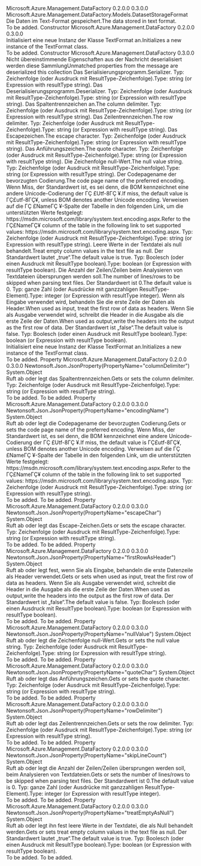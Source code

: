 <Type Name="TextFormat" FullName="Microsoft.Azure.Management.DataFactory.Models.TextFormat">
  <TypeSignature Language="C#" Value="public class TextFormat : Microsoft.Azure.Management.DataFactory.Models.DatasetStorageFormat" />
  <TypeSignature Language="ILAsm" Value=".class public auto ansi beforefieldinit TextFormat extends Microsoft.Azure.Management.DataFactory.Models.DatasetStorageFormat" />
  <TypeSignature Language="DocId" Value="T:Microsoft.Azure.Management.DataFactory.Models.TextFormat" />
  <TypeSignature Language="VB.NET" Value="Public Class TextFormat&#xA;Inherits DatasetStorageFormat" />
  <TypeSignature Language="F#" Value="type TextFormat = class&#xA;    inherit DatasetStorageFormat" />
  <AssemblyInfo>
    <AssemblyName>Microsoft.Azure.Management.DataFactory</AssemblyName>
    <AssemblyVersion>0.2.0.0</AssemblyVersion>
    <AssemblyVersion>0.3.0.0</AssemblyVersion>
  </AssemblyInfo>
  <Base>
    <BaseTypeName>Microsoft.Azure.Management.DataFactory.Models.DatasetStorageFormat</BaseTypeName>
  </Base>
  <Interfaces />
  <Docs>
    <summary>
            <span data-ttu-id="426d7-101">Die Daten im Text-Format gespeichert.</span><span class="sxs-lookup"><span data-stu-id="426d7-101">The data stored in text format.</span></span>
            </summary>
    <remarks>To be added.</remarks>
  </Docs>
  <Members>
    <Member MemberName=".ctor">
      <MemberSignature Language="C#" Value="public TextFormat ();" />
      <MemberSignature Language="ILAsm" Value=".method public hidebysig specialname rtspecialname instance void .ctor() cil managed" />
      <MemberSignature Language="DocId" Value="M:Microsoft.Azure.Management.DataFactory.Models.TextFormat.#ctor" />
      <MemberSignature Language="VB.NET" Value="Public Sub New ()" />
      <MemberType>Constructor</MemberType>
      <AssemblyInfo>
        <AssemblyName>Microsoft.Azure.Management.DataFactory</AssemblyName>
        <AssemblyVersion>0.2.0.0</AssemblyVersion>
        <AssemblyVersion>0.3.0.0</AssemblyVersion>
      </AssemblyInfo>
      <Parameters />
      <Docs>
        <summary>
            <span data-ttu-id="426d7-102">Initialisiert eine neue Instanz der Klasse TextFormat an.</span><span class="sxs-lookup"><span data-stu-id="426d7-102">Initializes a new instance of the TextFormat class.</span></span>
            </summary>
        <remarks>To be added.</remarks>
      </Docs>
    </Member>
    <Member MemberName=".ctor">
      <MemberSignature Language="C#" Value="public TextFormat (System.Collections.Generic.IDictionary&lt;string,object&gt; additionalProperties = null, object serializer = null, object deserializer = null, object columnDelimiter = null, object rowDelimiter = null, object escapeChar = null, object quoteChar = null, object nullValue = null, object encodingName = null, object treatEmptyAsNull = null, object skipLineCount = null, object firstRowAsHeader = null);" />
      <MemberSignature Language="ILAsm" Value=".method public hidebysig specialname rtspecialname instance void .ctor(class System.Collections.Generic.IDictionary`2&lt;string, object&gt; additionalProperties, object serializer, object deserializer, object columnDelimiter, object rowDelimiter, object escapeChar, object quoteChar, object nullValue, object encodingName, object treatEmptyAsNull, object skipLineCount, object firstRowAsHeader) cil managed" />
      <MemberSignature Language="DocId" Value="M:Microsoft.Azure.Management.DataFactory.Models.TextFormat.#ctor(System.Collections.Generic.IDictionary{System.String,System.Object},System.Object,System.Object,System.Object,System.Object,System.Object,System.Object,System.Object,System.Object,System.Object,System.Object,System.Object)" />
      <MemberSignature Language="VB.NET" Value="Public Sub New (Optional additionalProperties As IDictionary(Of String, Object) = null, Optional serializer As Object = null, Optional deserializer As Object = null, Optional columnDelimiter As Object = null, Optional rowDelimiter As Object = null, Optional escapeChar As Object = null, Optional quoteChar As Object = null, Optional nullValue As Object = null, Optional encodingName As Object = null, Optional treatEmptyAsNull As Object = null, Optional skipLineCount As Object = null, Optional firstRowAsHeader As Object = null)" />
      <MemberSignature Language="F#" Value="new Microsoft.Azure.Management.DataFactory.Models.TextFormat : System.Collections.Generic.IDictionary&lt;string, obj&gt; * obj * obj * obj * obj * obj * obj * obj * obj * obj * obj * obj -&gt; Microsoft.Azure.Management.DataFactory.Models.TextFormat" Usage="new Microsoft.Azure.Management.DataFactory.Models.TextFormat (additionalProperties, serializer, deserializer, columnDelimiter, rowDelimiter, escapeChar, quoteChar, nullValue, encodingName, treatEmptyAsNull, skipLineCount, firstRowAsHeader)" />
      <MemberType>Constructor</MemberType>
      <AssemblyInfo>
        <AssemblyName>Microsoft.Azure.Management.DataFactory</AssemblyName>
        <AssemblyVersion>0.3.0.0</AssemblyVersion>
      </AssemblyInfo>
      <Parameters>
        <Parameter Name="additionalProperties" Type="System.Collections.Generic.IDictionary&lt;System.String,System.Object&gt;" />
        <Parameter Name="serializer" Type="System.Object" />
        <Parameter Name="deserializer" Type="System.Object" />
        <Parameter Name="columnDelimiter" Type="System.Object" />
        <Parameter Name="rowDelimiter" Type="System.Object" />
        <Parameter Name="escapeChar" Type="System.Object" />
        <Parameter Name="quoteChar" Type="System.Object" />
        <Parameter Name="nullValue" Type="System.Object" />
        <Parameter Name="encodingName" Type="System.Object" />
        <Parameter Name="treatEmptyAsNull" Type="System.Object" />
        <Parameter Name="skipLineCount" Type="System.Object" />
        <Parameter Name="firstRowAsHeader" Type="System.Object" />
      </Parameters>
      <Docs>
        <param name="additionalProperties"><span data-ttu-id="426d7-103">Nicht übereinstimmende Eigenschaften aus der Nachricht deserialisiert werden diese Sammlung</span><span class="sxs-lookup"><span data-stu-id="426d7-103">Unmatched properties from the message are deserialized this collection</span></span></param>
        <param name="serializer"><span data-ttu-id="426d7-104">Das Serialisierungsprogramm.</span><span class="sxs-lookup"><span data-stu-id="426d7-104">Serializer.</span></span> <span data-ttu-id="426d7-105">Typ: Zeichenfolge (oder Ausdruck mit ResultType-Zeichenfolge).</span><span class="sxs-lookup"><span data-stu-id="426d7-105">Type: string (or Expression with resultType string).</span></span></param>
        <param name="deserializer"><span data-ttu-id="426d7-106">Das Deserialisierungsprogramm.</span><span class="sxs-lookup"><span data-stu-id="426d7-106">Deserializer.</span></span> <span data-ttu-id="426d7-107">Typ: Zeichenfolge (oder Ausdruck mit ResultType-Zeichenfolge).</span><span class="sxs-lookup"><span data-stu-id="426d7-107">Type: string (or Expression with resultType string).</span></span></param>
        <param name="columnDelimiter"><span data-ttu-id="426d7-108">Das Spaltentrennzeichen an.</span><span class="sxs-lookup"><span data-stu-id="426d7-108">The column delimiter.</span></span> <span data-ttu-id="426d7-109">Typ: Zeichenfolge (oder Ausdruck mit ResultType-Zeichenfolge).</span><span class="sxs-lookup"><span data-stu-id="426d7-109">Type: string (or Expression with resultType string).</span></span></param>
        <param name="rowDelimiter"><span data-ttu-id="426d7-110">Das Zeilentrennzeichen.</span><span class="sxs-lookup"><span data-stu-id="426d7-110">The row delimiter.</span></span> <span data-ttu-id="426d7-111">Typ: Zeichenfolge (oder Ausdruck mit ResultType-Zeichenfolge).</span><span class="sxs-lookup"><span data-stu-id="426d7-111">Type: string (or Expression with resultType string).</span></span></param>
        <param name="escapeChar"><span data-ttu-id="426d7-112">Das Escapezeichen.</span><span class="sxs-lookup"><span data-stu-id="426d7-112">The escape character.</span></span> <span data-ttu-id="426d7-113">Typ: Zeichenfolge (oder Ausdruck mit ResultType-Zeichenfolge).</span><span class="sxs-lookup"><span data-stu-id="426d7-113">Type: string (or Expression with resultType string).</span></span></param>
        <param name="quoteChar"><span data-ttu-id="426d7-114">Das Anführungszeichen.</span><span class="sxs-lookup"><span data-stu-id="426d7-114">The quote character.</span></span> <span data-ttu-id="426d7-115">Typ: Zeichenfolge (oder Ausdruck mit ResultType-Zeichenfolge).</span><span class="sxs-lookup"><span data-stu-id="426d7-115">Type: string (or Expression with resultType string).</span></span></param>
        <param name="nullValue"><span data-ttu-id="426d7-116">Die Zeichenfolge null-Wert.</span><span class="sxs-lookup"><span data-stu-id="426d7-116">The null value string.</span></span> <span data-ttu-id="426d7-117">Typ: Zeichenfolge (oder Ausdruck mit ResultType-Zeichenfolge).</span><span class="sxs-lookup"><span data-stu-id="426d7-117">Type: string (or Expression with resultType string).</span></span></param>
        <param name="encodingName"><span data-ttu-id="426d7-118">Der Codepagename der bevorzugten Codierung.</span><span class="sxs-lookup"><span data-stu-id="426d7-118">The code page name of the preferred encoding.</span></span> <span data-ttu-id="426d7-119">Wenn Miss, der Standardwert ist, es sei denn, die BOM kennzeichnet eine andere Unicode-Codierung der ΓÇ £Utf-8ΓÇ ¥.</span><span class="sxs-lookup"><span data-stu-id="426d7-119">If miss, the default value is ΓÇ£utf-8ΓÇ¥, unless BOM denotes another Unicode encoding.</span></span> <span data-ttu-id="426d7-120">Verweisen auf die ΓÇ £NameΓÇ ¥-Spalte der Tabelle in den folgenden Link, um die unterstützten Werte festgelegt: https://msdn.microsoft.com/library/system.text.encoding.aspx.</span><span class="sxs-lookup"><span data-stu-id="426d7-120">Refer to the ΓÇ£NameΓÇ¥ column of the table in the following link to set supported values: https://msdn.microsoft.com/library/system.text.encoding.aspx.</span></span> <span data-ttu-id="426d7-121">Typ: Zeichenfolge (oder Ausdruck mit ResultType-Zeichenfolge).</span><span class="sxs-lookup"><span data-stu-id="426d7-121">Type: string (or Expression with resultType string).</span></span></param>
        <param name="treatEmptyAsNull"><span data-ttu-id="426d7-122">Leere Werte in der Textdatei als null behandelt.</span><span class="sxs-lookup"><span data-stu-id="426d7-122">Treat empty column values in the text file as null.</span></span> <span data-ttu-id="426d7-123">Der Standardwert lautet „true“.</span><span class="sxs-lookup"><span data-stu-id="426d7-123">The default value is true.</span></span> <span data-ttu-id="426d7-124">Typ: Boolesch (oder einen Ausdruck mit ResultType boolean).</span><span class="sxs-lookup"><span data-stu-id="426d7-124">Type: boolean (or Expression with resultType boolean).</span></span></param>
        <param name="skipLineCount"><span data-ttu-id="426d7-125">Die Anzahl der Zeilen/Zeilen beim Analysieren von Textdateien übersprungen werden soll.</span><span class="sxs-lookup"><span data-stu-id="426d7-125">The number of lines/rows to be skipped when parsing text files.</span></span> <span data-ttu-id="426d7-126">Der Standardwert ist 0.</span><span class="sxs-lookup"><span data-stu-id="426d7-126">The default value is 0.</span></span> <span data-ttu-id="426d7-127">Typ: ganze Zahl (oder Ausdrücke mit ganzzahligen ResultType-Element).</span><span class="sxs-lookup"><span data-stu-id="426d7-127">Type: integer (or Expression with resultType integer).</span></span></param>
        <param name="firstRowAsHeader"><span data-ttu-id="426d7-128">Wenn als Eingabe verwendet wird, behandeln Sie die erste Zeile der Daten als Header.</span><span class="sxs-lookup"><span data-stu-id="426d7-128">When used as input, treat the first row of data as headers.</span></span> <span data-ttu-id="426d7-129">Wenn Sie als Ausgabe verwendet wird, schreibt die Header in die Ausgabe als die erste Zeile der Daten.</span><span class="sxs-lookup"><span data-stu-id="426d7-129">When used as output,write the headers into the output as the first row of data.</span></span> <span data-ttu-id="426d7-130">Der Standardwert ist „false“.</span><span class="sxs-lookup"><span data-stu-id="426d7-130">The default value is false.</span></span>
            <span data-ttu-id="426d7-131">Typ: Boolesch (oder einen Ausdruck mit ResultType boolean).</span><span class="sxs-lookup"><span data-stu-id="426d7-131">Type: boolean (or Expression with resultType boolean).</span></span></param>
        <summary>
            <span data-ttu-id="426d7-132">Initialisiert eine neue Instanz der Klasse TextFormat an.</span><span class="sxs-lookup"><span data-stu-id="426d7-132">Initializes a new instance of the TextFormat class.</span></span>
            </summary>
        <remarks>To be added.</remarks>
      </Docs>
    </Member>
    <Member MemberName="ColumnDelimiter">
      <MemberSignature Language="C#" Value="public object ColumnDelimiter { get; set; }" />
      <MemberSignature Language="ILAsm" Value=".property instance object ColumnDelimiter" />
      <MemberSignature Language="DocId" Value="P:Microsoft.Azure.Management.DataFactory.Models.TextFormat.ColumnDelimiter" />
      <MemberSignature Language="VB.NET" Value="Public Property ColumnDelimiter As Object" />
      <MemberSignature Language="F#" Value="member this.ColumnDelimiter : obj with get, set" Usage="Microsoft.Azure.Management.DataFactory.Models.TextFormat.ColumnDelimiter" />
      <MemberType>Property</MemberType>
      <AssemblyInfo>
        <AssemblyName>Microsoft.Azure.Management.DataFactory</AssemblyName>
        <AssemblyVersion>0.2.0.0</AssemblyVersion>
        <AssemblyVersion>0.3.0.0</AssemblyVersion>
      </AssemblyInfo>
      <Attributes>
        <Attribute>
          <AttributeName>Newtonsoft.Json.JsonProperty(PropertyName="columnDelimiter")</AttributeName>
        </Attribute>
      </Attributes>
      <ReturnValue>
        <ReturnType>System.Object</ReturnType>
      </ReturnValue>
      <Docs>
        <summary>
            <span data-ttu-id="426d7-133">Ruft ab oder legt das Spaltentrennzeichen.</span><span class="sxs-lookup"><span data-stu-id="426d7-133">Gets or sets the column delimiter.</span></span> <span data-ttu-id="426d7-134">Typ: Zeichenfolge (oder Ausdruck mit ResultType-Zeichenfolge).</span><span class="sxs-lookup"><span data-stu-id="426d7-134">Type: string (or Expression with resultType string).</span></span>
            </summary>
        <value>To be added.</value>
        <remarks>To be added.</remarks>
      </Docs>
    </Member>
    <Member MemberName="EncodingName">
      <MemberSignature Language="C#" Value="public object EncodingName { get; set; }" />
      <MemberSignature Language="ILAsm" Value=".property instance object EncodingName" />
      <MemberSignature Language="DocId" Value="P:Microsoft.Azure.Management.DataFactory.Models.TextFormat.EncodingName" />
      <MemberSignature Language="VB.NET" Value="Public Property EncodingName As Object" />
      <MemberSignature Language="F#" Value="member this.EncodingName : obj with get, set" Usage="Microsoft.Azure.Management.DataFactory.Models.TextFormat.EncodingName" />
      <MemberType>Property</MemberType>
      <AssemblyInfo>
        <AssemblyName>Microsoft.Azure.Management.DataFactory</AssemblyName>
        <AssemblyVersion>0.2.0.0</AssemblyVersion>
        <AssemblyVersion>0.3.0.0</AssemblyVersion>
      </AssemblyInfo>
      <Attributes>
        <Attribute>
          <AttributeName>Newtonsoft.Json.JsonProperty(PropertyName="encodingName")</AttributeName>
        </Attribute>
      </Attributes>
      <ReturnValue>
        <ReturnType>System.Object</ReturnType>
      </ReturnValue>
      <Docs>
        <summary>
            <span data-ttu-id="426d7-135">Ruft ab oder legt die Codepagename der bevorzugten Codierung.</span><span class="sxs-lookup"><span data-stu-id="426d7-135">Gets or sets the code page name of the preferred encoding.</span></span> <span data-ttu-id="426d7-136">Wenn Miss, der Standardwert ist, es sei denn, die BOM kennzeichnet eine andere Unicode-Codierung der ΓÇ £Utf-8ΓÇ ¥.</span><span class="sxs-lookup"><span data-stu-id="426d7-136">If miss, the default value is ΓÇ£utf-8ΓÇ¥, unless BOM denotes another Unicode encoding.</span></span> <span data-ttu-id="426d7-137">Verweisen auf die ΓÇ £NameΓÇ ¥-Spalte der Tabelle in den folgenden Link, um die unterstützten Werte festgelegt: https://msdn.microsoft.com/library/system.text.encoding.aspx.</span><span class="sxs-lookup"><span data-stu-id="426d7-137">Refer to the ΓÇ£NameΓÇ¥ column of the table in the following link to set supported values: https://msdn.microsoft.com/library/system.text.encoding.aspx.</span></span> <span data-ttu-id="426d7-138">Typ: Zeichenfolge (oder Ausdruck mit ResultType-Zeichenfolge).</span><span class="sxs-lookup"><span data-stu-id="426d7-138">Type: string (or Expression with resultType string).</span></span>
            </summary>
        <value>To be added.</value>
        <remarks>To be added.</remarks>
      </Docs>
    </Member>
    <Member MemberName="EscapeChar">
      <MemberSignature Language="C#" Value="public object EscapeChar { get; set; }" />
      <MemberSignature Language="ILAsm" Value=".property instance object EscapeChar" />
      <MemberSignature Language="DocId" Value="P:Microsoft.Azure.Management.DataFactory.Models.TextFormat.EscapeChar" />
      <MemberSignature Language="VB.NET" Value="Public Property EscapeChar As Object" />
      <MemberSignature Language="F#" Value="member this.EscapeChar : obj with get, set" Usage="Microsoft.Azure.Management.DataFactory.Models.TextFormat.EscapeChar" />
      <MemberType>Property</MemberType>
      <AssemblyInfo>
        <AssemblyName>Microsoft.Azure.Management.DataFactory</AssemblyName>
        <AssemblyVersion>0.2.0.0</AssemblyVersion>
        <AssemblyVersion>0.3.0.0</AssemblyVersion>
      </AssemblyInfo>
      <Attributes>
        <Attribute>
          <AttributeName>Newtonsoft.Json.JsonProperty(PropertyName="escapeChar")</AttributeName>
        </Attribute>
      </Attributes>
      <ReturnValue>
        <ReturnType>System.Object</ReturnType>
      </ReturnValue>
      <Docs>
        <summary>
            <span data-ttu-id="426d7-139">Ruft ab oder legt das Escape-Zeichen.</span><span class="sxs-lookup"><span data-stu-id="426d7-139">Gets or sets the escape character.</span></span> <span data-ttu-id="426d7-140">Typ: Zeichenfolge (oder Ausdruck mit ResultType-Zeichenfolge).</span><span class="sxs-lookup"><span data-stu-id="426d7-140">Type: string (or Expression with resultType string).</span></span>
            </summary>
        <value>To be added.</value>
        <remarks>To be added.</remarks>
      </Docs>
    </Member>
    <Member MemberName="FirstRowAsHeader">
      <MemberSignature Language="C#" Value="public object FirstRowAsHeader { get; set; }" />
      <MemberSignature Language="ILAsm" Value=".property instance object FirstRowAsHeader" />
      <MemberSignature Language="DocId" Value="P:Microsoft.Azure.Management.DataFactory.Models.TextFormat.FirstRowAsHeader" />
      <MemberSignature Language="VB.NET" Value="Public Property FirstRowAsHeader As Object" />
      <MemberSignature Language="F#" Value="member this.FirstRowAsHeader : obj with get, set" Usage="Microsoft.Azure.Management.DataFactory.Models.TextFormat.FirstRowAsHeader" />
      <MemberType>Property</MemberType>
      <AssemblyInfo>
        <AssemblyName>Microsoft.Azure.Management.DataFactory</AssemblyName>
        <AssemblyVersion>0.2.0.0</AssemblyVersion>
        <AssemblyVersion>0.3.0.0</AssemblyVersion>
      </AssemblyInfo>
      <Attributes>
        <Attribute>
          <AttributeName>Newtonsoft.Json.JsonProperty(PropertyName="firstRowAsHeader")</AttributeName>
        </Attribute>
      </Attributes>
      <ReturnValue>
        <ReturnType>System.Object</ReturnType>
      </ReturnValue>
      <Docs>
        <summary>
            <span data-ttu-id="426d7-141">Ruft ab oder legt fest, wenn Sie als Eingabe, behandeln die erste Datenzeile als Header verwendet.</span><span class="sxs-lookup"><span data-stu-id="426d7-141">Gets or sets when used as input, treat the first row of data as headers.</span></span> <span data-ttu-id="426d7-142">Wenn Sie als Ausgabe verwendet wird, schreibt die Header in die Ausgabe als die erste Zeile der Daten.</span><span class="sxs-lookup"><span data-stu-id="426d7-142">When used as output,write the headers into the output as the first row of data.</span></span> <span data-ttu-id="426d7-143">Der Standardwert ist „false“.</span><span class="sxs-lookup"><span data-stu-id="426d7-143">The default value is false.</span></span> <span data-ttu-id="426d7-144">Typ: Boolesch (oder einen Ausdruck mit ResultType boolean).</span><span class="sxs-lookup"><span data-stu-id="426d7-144">Type: boolean (or Expression with resultType boolean).</span></span>
            </summary>
        <value>To be added.</value>
        <remarks>To be added.</remarks>
      </Docs>
    </Member>
    <Member MemberName="NullValue">
      <MemberSignature Language="C#" Value="public object NullValue { get; set; }" />
      <MemberSignature Language="ILAsm" Value=".property instance object NullValue" />
      <MemberSignature Language="DocId" Value="P:Microsoft.Azure.Management.DataFactory.Models.TextFormat.NullValue" />
      <MemberSignature Language="VB.NET" Value="Public Property NullValue As Object" />
      <MemberSignature Language="F#" Value="member this.NullValue : obj with get, set" Usage="Microsoft.Azure.Management.DataFactory.Models.TextFormat.NullValue" />
      <MemberType>Property</MemberType>
      <AssemblyInfo>
        <AssemblyName>Microsoft.Azure.Management.DataFactory</AssemblyName>
        <AssemblyVersion>0.2.0.0</AssemblyVersion>
        <AssemblyVersion>0.3.0.0</AssemblyVersion>
      </AssemblyInfo>
      <Attributes>
        <Attribute>
          <AttributeName>Newtonsoft.Json.JsonProperty(PropertyName="nullValue")</AttributeName>
        </Attribute>
      </Attributes>
      <ReturnValue>
        <ReturnType>System.Object</ReturnType>
      </ReturnValue>
      <Docs>
        <summary>
            <span data-ttu-id="426d7-145">Ruft ab oder legt die Zeichenfolge null-Wert.</span><span class="sxs-lookup"><span data-stu-id="426d7-145">Gets or sets the null value string.</span></span> <span data-ttu-id="426d7-146">Typ: Zeichenfolge (oder Ausdruck mit ResultType-Zeichenfolge).</span><span class="sxs-lookup"><span data-stu-id="426d7-146">Type: string (or Expression with resultType string).</span></span>
            </summary>
        <value>To be added.</value>
        <remarks>To be added.</remarks>
      </Docs>
    </Member>
    <Member MemberName="QuoteChar">
      <MemberSignature Language="C#" Value="public object QuoteChar { get; set; }" />
      <MemberSignature Language="ILAsm" Value=".property instance object QuoteChar" />
      <MemberSignature Language="DocId" Value="P:Microsoft.Azure.Management.DataFactory.Models.TextFormat.QuoteChar" />
      <MemberSignature Language="VB.NET" Value="Public Property QuoteChar As Object" />
      <MemberSignature Language="F#" Value="member this.QuoteChar : obj with get, set" Usage="Microsoft.Azure.Management.DataFactory.Models.TextFormat.QuoteChar" />
      <MemberType>Property</MemberType>
      <AssemblyInfo>
        <AssemblyName>Microsoft.Azure.Management.DataFactory</AssemblyName>
        <AssemblyVersion>0.2.0.0</AssemblyVersion>
        <AssemblyVersion>0.3.0.0</AssemblyVersion>
      </AssemblyInfo>
      <Attributes>
        <Attribute>
          <AttributeName>Newtonsoft.Json.JsonProperty(PropertyName="quoteChar")</AttributeName>
        </Attribute>
      </Attributes>
      <ReturnValue>
        <ReturnType>System.Object</ReturnType>
      </ReturnValue>
      <Docs>
        <summary>
            <span data-ttu-id="426d7-147">Ruft ab oder legt das Anführungszeichen.</span><span class="sxs-lookup"><span data-stu-id="426d7-147">Gets or sets the quote character.</span></span> <span data-ttu-id="426d7-148">Typ: Zeichenfolge (oder Ausdruck mit ResultType-Zeichenfolge).</span><span class="sxs-lookup"><span data-stu-id="426d7-148">Type: string (or Expression with resultType string).</span></span>
            </summary>
        <value>To be added.</value>
        <remarks>To be added.</remarks>
      </Docs>
    </Member>
    <Member MemberName="RowDelimiter">
      <MemberSignature Language="C#" Value="public object RowDelimiter { get; set; }" />
      <MemberSignature Language="ILAsm" Value=".property instance object RowDelimiter" />
      <MemberSignature Language="DocId" Value="P:Microsoft.Azure.Management.DataFactory.Models.TextFormat.RowDelimiter" />
      <MemberSignature Language="VB.NET" Value="Public Property RowDelimiter As Object" />
      <MemberSignature Language="F#" Value="member this.RowDelimiter : obj with get, set" Usage="Microsoft.Azure.Management.DataFactory.Models.TextFormat.RowDelimiter" />
      <MemberType>Property</MemberType>
      <AssemblyInfo>
        <AssemblyName>Microsoft.Azure.Management.DataFactory</AssemblyName>
        <AssemblyVersion>0.2.0.0</AssemblyVersion>
        <AssemblyVersion>0.3.0.0</AssemblyVersion>
      </AssemblyInfo>
      <Attributes>
        <Attribute>
          <AttributeName>Newtonsoft.Json.JsonProperty(PropertyName="rowDelimiter")</AttributeName>
        </Attribute>
      </Attributes>
      <ReturnValue>
        <ReturnType>System.Object</ReturnType>
      </ReturnValue>
      <Docs>
        <summary>
            <span data-ttu-id="426d7-149">Ruft ab oder legt das Zeilentrennzeichen.</span><span class="sxs-lookup"><span data-stu-id="426d7-149">Gets or sets the row delimiter.</span></span> <span data-ttu-id="426d7-150">Typ: Zeichenfolge (oder Ausdruck mit ResultType-Zeichenfolge).</span><span class="sxs-lookup"><span data-stu-id="426d7-150">Type: string (or Expression with resultType string).</span></span>
            </summary>
        <value>To be added.</value>
        <remarks>To be added.</remarks>
      </Docs>
    </Member>
    <Member MemberName="SkipLineCount">
      <MemberSignature Language="C#" Value="public object SkipLineCount { get; set; }" />
      <MemberSignature Language="ILAsm" Value=".property instance object SkipLineCount" />
      <MemberSignature Language="DocId" Value="P:Microsoft.Azure.Management.DataFactory.Models.TextFormat.SkipLineCount" />
      <MemberSignature Language="VB.NET" Value="Public Property SkipLineCount As Object" />
      <MemberSignature Language="F#" Value="member this.SkipLineCount : obj with get, set" Usage="Microsoft.Azure.Management.DataFactory.Models.TextFormat.SkipLineCount" />
      <MemberType>Property</MemberType>
      <AssemblyInfo>
        <AssemblyName>Microsoft.Azure.Management.DataFactory</AssemblyName>
        <AssemblyVersion>0.2.0.0</AssemblyVersion>
        <AssemblyVersion>0.3.0.0</AssemblyVersion>
      </AssemblyInfo>
      <Attributes>
        <Attribute>
          <AttributeName>Newtonsoft.Json.JsonProperty(PropertyName="skipLineCount")</AttributeName>
        </Attribute>
      </Attributes>
      <ReturnValue>
        <ReturnType>System.Object</ReturnType>
      </ReturnValue>
      <Docs>
        <summary>
            <span data-ttu-id="426d7-151">Ruft ab oder legt die Anzahl der Zeilen/Zeilen übersprungen werden soll, beim Analysieren von Textdateien.</span><span class="sxs-lookup"><span data-stu-id="426d7-151">Gets or sets the number of lines/rows to be skipped when parsing text files.</span></span> <span data-ttu-id="426d7-152">Der Standardwert ist 0.</span><span class="sxs-lookup"><span data-stu-id="426d7-152">The default value is 0.</span></span> <span data-ttu-id="426d7-153">Typ: ganze Zahl (oder Ausdrücke mit ganzzahligen ResultType-Element).</span><span class="sxs-lookup"><span data-stu-id="426d7-153">Type: integer (or Expression with resultType integer).</span></span>
            </summary>
        <value>To be added.</value>
        <remarks>To be added.</remarks>
      </Docs>
    </Member>
    <Member MemberName="TreatEmptyAsNull">
      <MemberSignature Language="C#" Value="public object TreatEmptyAsNull { get; set; }" />
      <MemberSignature Language="ILAsm" Value=".property instance object TreatEmptyAsNull" />
      <MemberSignature Language="DocId" Value="P:Microsoft.Azure.Management.DataFactory.Models.TextFormat.TreatEmptyAsNull" />
      <MemberSignature Language="VB.NET" Value="Public Property TreatEmptyAsNull As Object" />
      <MemberSignature Language="F#" Value="member this.TreatEmptyAsNull : obj with get, set" Usage="Microsoft.Azure.Management.DataFactory.Models.TextFormat.TreatEmptyAsNull" />
      <MemberType>Property</MemberType>
      <AssemblyInfo>
        <AssemblyName>Microsoft.Azure.Management.DataFactory</AssemblyName>
        <AssemblyVersion>0.2.0.0</AssemblyVersion>
        <AssemblyVersion>0.3.0.0</AssemblyVersion>
      </AssemblyInfo>
      <Attributes>
        <Attribute>
          <AttributeName>Newtonsoft.Json.JsonProperty(PropertyName="treatEmptyAsNull")</AttributeName>
        </Attribute>
      </Attributes>
      <ReturnValue>
        <ReturnType>System.Object</ReturnType>
      </ReturnValue>
      <Docs>
        <summary>
            <span data-ttu-id="426d7-154">Ruft ab oder legt ihn fest leere Werte in der Textdatei, die als Null behandelt werden.</span><span class="sxs-lookup"><span data-stu-id="426d7-154">Gets or sets treat empty column values in the text file as null.</span></span>
            <span data-ttu-id="426d7-155">Der Standardwert lautet „true“.</span><span class="sxs-lookup"><span data-stu-id="426d7-155">The default value is true.</span></span> <span data-ttu-id="426d7-156">Typ: Boolesch (oder einen Ausdruck mit ResultType boolean).</span><span class="sxs-lookup"><span data-stu-id="426d7-156">Type: boolean (or Expression with resultType boolean).</span></span>
            </summary>
        <value>To be added.</value>
        <remarks>To be added.</remarks>
      </Docs>
    </Member>
  </Members>
</Type>